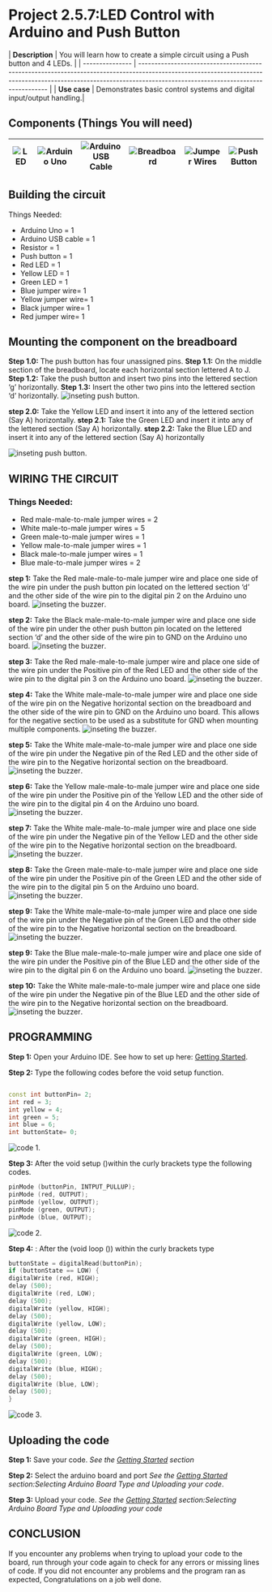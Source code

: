# Project 2.5.7:LED Control with Arduino and Push Button

| **Description** | You will learn how to create a simple circuit using a Push button and 4 LEDs.
|
| --------------- | -------------------------------------------------------------------------------------------------------------------------------------------------------------------------------------------------------------- |
| **Use case** | Demonstrates basic control systems and digital input/output handling.|

## Components (Things You will need)

| ![LED ](../../assets/components/leds.webp) | ![Arduino Uno](../../assets/components/arduino.webp) | ![Arduino USB Cable](../../assets/components/usbcable.webp) | ![Breadboard](../../assets/components/breadboard.webp) | ![Jumper Wires](../../assets/components/jumperwires.webp) | ![Push Button](../../assets/components/pushbutton.webp) |
| ---------------------------------------- | --------------------------------------------------- | ----------------------------------------------------------- | ----------------------------------------------------- | ------------------------------------------------------ | ------------------------------------------------------- |

## Building the circuit

Things Needed:

- Arduino Uno = 1
- Arduino USB cable = 1
- Resistor = 1
- Push button = 1
- Red LED = 1
- Yellow LED = 1
- Green LED = 1
- Blue jumper wire= 1
- Yellow jumper wire= 1
- Black jumper wire= 1
- Red jumper wire= 1

## Mounting the component on the breadboard

**Step 1.0:** The push button has four unassigned pins.
**Step 1.1:** On the middle section of the breadboard, locate each horizontal section lettered A to J.
**Step 1.2:** Take the push button and insert two pins into the lettered section ‘g’ horizontally.
**Step 1.3:** Insert the other two pins into the lettered section ‘d’ horizontally.
![inseting push button](../../assets/2.0/2.1.Push%20Button%20+%20LED/4.LED/image_1.webp).

**step 2.0:** Take the Yellow LED and insert it into any of the lettered section (Say A) horizontally.
**step 2.1:** Take the Green LED and insert it into any of the lettered section (Say A) horizontally.
**step 2.2:** Take the Blue LED and insert it into any of the lettered section (Say A) horizontally

![inseting push button](../../assets/2.0/2.1.Push%20Button%20+%20LED/4.LED/image_2.webp).

## WIRING THE CIRCUIT

### Things Needed:

- Red male-male-to-male jumper wires = 2
- White male-to-male jumper wires = 5
- Green male-to-male jumper wires = 1
- Yellow male-to-male jumper wires = 1
- Black male-to-male jumper wires = 1
- Blue male-to-male jumper wires = 2

**step 1:** Take the Red male-male-to-male jumper wire and place one side of the wire pin under the push button pin located on the lettered section ‘d’ and the other side of the wire pin to the digital pin 2 on the Arduino uno board.
![inseting the buzzer](../../assets/2.0/2.1.Push%20Button%20+%20LED/4.LED/wire_1.webp).

**step 2:** Take the Black male-male-to-male jumper wire and place one side of the wire pin under the other push button pin located on the lettered section ‘d’ and the other side of the wire pin to GND on the Arduino uno board.
![inseting the buzzer](../../assets/2.0/2.1.Push%20Button%20+%20LED/4.LED/wire_2.webp).

**step 3:** Take the Red male-male-to-male jumper wire and place one side of the wire pin under the Positive pin of the Red LED and the other side of the wire pin to the digital pin 3 on the Arduino uno board.
![inseting the buzzer](../../assets/2.0/2.1.Push%20Button%20+%20LED/4.LED/wire_3.webp).

**step 4:** Take the White male-male-to-male jumper wire and place one side of the wire pin on the Negative horizontal section on the breadboard and the other side of the wire pin to GND on the Arduino uno board. This allows for the negative section to be used as a substitute for GND when mounting multiple components.
![inseting the buzzer](../../assets/2.0/2.1.Push%20Button%20+%20LED/4.LED/wire_4.webp).

**step 5:** Take the White male-male-to-male jumper wire and place one side of the wire pin under the Negative pin of the Red LED and the other side of the wire pin to the Negative horizontal section on the breadboard.
![inseting the buzzer](../../assets/2.0/2.1.Push%20Button%20+%20LED/4.LED/wire_5.webp).

**step 6:** Take the Yellow male-male-to-male jumper wire and place one side of the wire pin under the Positive pin of the Yellow LED and the other side of the wire pin to the digital pin 4 on the Arduino uno board.
![inseting the buzzer](../../assets/2.0/2.1.Push%20Button%20+%20LED/4.LED/wire_6.webp).

**step 7:** Take the White male-male-to-male jumper wire and place one side of the wire pin under the Negative pin of the Yellow LED and the other side of the wire pin to the Negative horizontal section on the breadboard.
![inseting the buzzer](../../assets/2.0/2.1.Push%20Button%20+%20LED/4.LED/wire_7.webp).

**step 8:** Take the Green male-male-to-male jumper wire and place one side of the wire pin under the Positive pin of the Green LED and the other side of the wire pin to the digital pin 5 on the Arduino uno board.
![inseting the buzzer](../../assets/2.0/2.1.Push%20Button%20+%20LED/4.LED/wire_8.webp).

**step 9:** Take the White male-male-to-male jumper wire and place one side of the wire pin under the Negative pin of the Green LED and the other side of the wire pin to the Negative horizontal section on the breadboard.
![inseting the buzzer](../../assets/2.0/2.1.Push%20Button%20+%20LED/4.LED/wire_9.webp).

**step 9:** Take the Blue male-male-to-male jumper wire and place one side of the wire pin under the Positive pin of the Blue LED and the other side of the wire pin to the digital pin 6 on the Arduino uno board.
![inseting the buzzer](../../assets/2.0/2.1.Push%20Button%20+%20LED/4.LED/wire_10.webp).

**step 10:** Take the White male-male-to-male jumper wire and place one side of the wire pin under the Negative pin of the Blue LED and the other side of the wire pin to the Negative horizontal section on the breadboard.
![inseting the buzzer](../../assets/2.0/2.1.Push%20Button%20+%20LED/4.LED/wire_11.webp).

## PROGRAMMING

**Step 1:** Open your Arduino IDE. See how to set up here: [Getting Started](../../getting-started/overview.md).

**Step 2:** Type the following codes before the void setup function.

``` cpp

const int buttonPin= 2;
int red = 3;
int yellow = 4;
int green = 5;
int blue = 6;
int buttonState= 0;
```

![code 1](../../assets/2.0/2.1.Push%20Button%20+%20LED/4.LED/code_1.webp).

**Step 3:** After the void setup ()within the curly brackets type the following codes.

``` cpp
pinMode (buttonPin, INTPUT_PULLUP);
pinMode (red, OUTPUT);
pinMode (yellow, OUTPUT);
pinMode (green, OUTPUT);
pinMode (blue, OUTPUT);
```

![code 2](../../assets/2.0/2.1.Push%20Button%20+%20LED/4.LED/code_2.webp).

**Step 4:** : After the (void loop ()) within the curly brackets type

``` cpp
buttonState = digitalRead(buttonPin);
if (buttonState == LOW) {
digitalWrite (red, HIGH);
delay (500);
digitalWrite (red, LOW);
delay (500);
digitalWrite (yellow, HIGH);
delay (500);
digitalWrite (yellow, LOW);
delay (500);
digitalWrite (green, HIGH);
delay (500);
digitalWrite (green, LOW);
delay (500);
digitalWrite (blue, HIGH);
delay (500);
digitalWrite (blue, LOW);
delay (500);
}


```

![code 3](../../assets/2.0/2.1.Push%20Button%20+%20LED/4.LED/code_3.webp).

## Uploading the code

**Step 1:** Save your code. _See the [Getting Started](../../getting-started/overview.md) section_

**Step 2:** Select the arduino board and port _See the [Getting Started](../../getting-started/overview.md) section:Selecting Arduino Board Type and Uploading your code_.

**Step 3:** Upload your code. _See the [Getting Started](../../getting-started/overview.md) section:Selecting Arduino Board Type and Uploading your code_

## CONCLUSION

If you encounter any problems when trying to upload your code to the board, run through your code again to check for any errors or missing lines of code. If you did not encounter any problems and the program ran as expected, Congratulations on a job well done.
